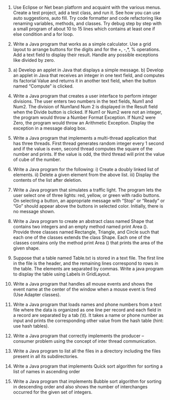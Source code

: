 1. Use Eclipse or Net bean platform and acquaint with the various menus. Create a test project, add a test class, and run it. See how you can use auto suggestions, auto fill. Try code formatter and code refactoring like renaming variables, methods, and classes. Try debug step by step with a small program of about 10 to 15 lines which contains at least one if else condition and a for loop.

2. Write a Java program that works as a simple calculator. Use a grid layout to arrange buttons for the digits and for the +, -,*, % operations. Add a text field to display their result. Handle any possible exceptions like divided by zero.

3. a) Develop an applet in Java that displays a simple message.
b) Develop an applet in Java that receives an integer in one text field, and computes its factorial Value and returns it in another text field, when the button named “Compute” is clicked.

4. Write a Java program that creates a user interface to perform integer divisions. The user enters two numbers in the text fields, Num1 and Num2. The division of Num1and Num 2 is displayed in the Result field when the Divide button is clicked. If Num1 or Num2 were not an integer, the program would throw a Number Format Exception. If Num2 were Zero, the program would throw an Arithmetic Exception. Display the exception in a message dialog box.
 
5. Write a Java program that implements a multi-thread application that has three threads. First thread generates random integer every 1 second and if the value is even, second thread computes the square of the number and prints. If the value is odd, the third thread will print the value of cube of the number.

6. Write a Java program for the following:
i) Create a doubly linked list of elements.
ii) Delete a given element from the above list.
iii) Display the contents of the list after deletion.

7. Write a Java program that simulates a traffic light. The program lets the user select one of three lights: red, yellow, or green with radio buttons. On selecting a button, an appropriate message with “Stop” or “Ready” or “Go” should appear above the buttons in selected color. Initially, there is no message shown.

8. Write a Java program to create an abstract class named Shape that contains two integers and an empty method named print Area (). Provide three classes named Rectangle, Triangle, and Circle such that each one of the classes extends the class Shape. Each one of the classes contains only the method print Area () that prints the area of the given shape.




9. Suppose that a table named Table.txt is stored in a text file. The first line in the file is the header, and the remaining lines correspond to rows in the table. The elements are separated by commas. Write a java program to display the table using Labels in GridLayout.

10. Write a Java program that handles all mouse events and shows the event name at the center of the window when a mouse event is fired (Use Adapter classes).


11. Write a Java program that loads names and phone numbers from a text file where the data is organized as one line per record and each field in a record are separated by a tab (\t). It takes a name or phone number as input and prints the corresponding other value from the hash table (hint: use hash tables).

12. Write a Java program that correctly implements the producer – consumer problem using the concept of inter thread communication.

13. Write a Java program to list all the files in a directory including the files present in all its subdirectories.

14. Write a Java program that implements Quick sort algorithm for sorting a list of names in ascending order

15. Write a Java program that implements Bubble sort algorithm for sorting in descending order and also shows the number of interchanges occurred for the given set of integers.

